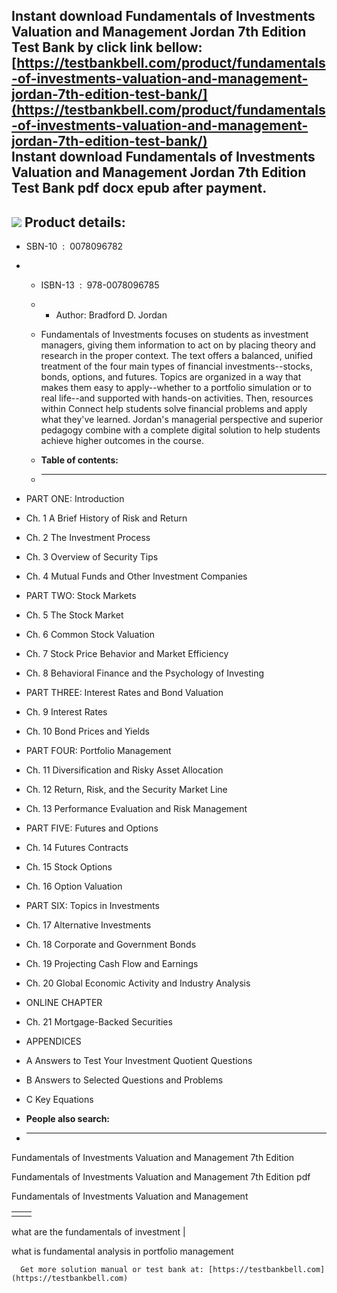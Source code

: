Instant download **Fundamentals of Investments Valuation and Management Jordan 7th Edition Test Bank** by click link bellow:  
[https://testbankbell.com/product/fundamentals-of-investments-valuation-and-management-jordan-7th-edition-test-bank/](https://testbankbell.com/product/fundamentals-of-investments-valuation-and-management-jordan-7th-edition-test-bank/)  
**Instant download Fundamentals of Investments Valuation and Management Jordan 7th Edition Test Bank pdf docx epub after payment.**
-----------------------------------------------------------------------------------------------------------------------------------


![](https://testbankbell.com/wp-content/uploads/2023/05/Fundamentals_of_Investments_7th__46840.1406057709.1280.1280.jpg)
**Product details:**
--------------------


* SBN-10 ‏ : ‎ 0078096782
* * ISBN-13 ‏ : ‎ 978-0078096785
  * * Author: Bradford D. Jordan
   
  * Fundamentals of Investments focuses on students as investment managers, giving them information to act on by placing theory and research in the proper context. The text offers a balanced, unified treatment of the four main types of financial investments--stocks, bonds, options, and futures. Topics are organized in a way that makes them easy to apply--whether to a portfolio simulation or to real life--and supported with hands-on activities. Then, resources within Connect help students solve financial problems and apply what they've learned. Jordan's managerial perspective and superior pedagogy combine with a complete digital solution to help students achieve higher outcomes in the course.
  * **Table of contents:**
  * ----------------------
 
* PART ONE: Introduction
* Ch. 1 A Brief History of Risk and Return
* Ch. 2 The Investment Process
* Ch. 3 Overview of Security Tips
* Ch. 4 Mutual Funds and Other Investment Companies

* PART TWO: Stock Markets
* Ch. 5 The Stock Market
* Ch. 6 Common Stock Valuation
* Ch. 7 Stock Price Behavior and Market Efficiency
* Ch. 8 Behavioral Finance and the Psychology of Investing

* PART THREE: Interest Rates and Bond Valuation
* Ch. 9 Interest Rates
* Ch. 10 Bond Prices and Yields

* PART FOUR: Portfolio Management
* Ch. 11 Diversification and Risky Asset Allocation
* Ch. 12 Return, Risk, and the Security Market Line
* Ch. 13 Performance Evaluation and Risk Management

* PART FIVE: Futures and Options
* Ch. 14 Futures Contracts
* Ch. 15 Stock Options
* Ch. 16 Option Valuation

* PART SIX: Topics in Investments
* Ch. 17 Alternative Investments
* Ch. 18 Corporate and Government Bonds
* Ch. 19 Projecting Cash Flow and Earnings
* Ch. 20 Global Economic Activity and Industry Analysis

* ONLINE CHAPTER
* Ch. 21 Mortgage-Backed Securities

* APPENDICES
* A Answers to Test Your Investment Quotient Questions
* B Answers to Selected Questions and Problems
* C Key Equations

* **People also search:**
* -----------------------

Fundamentals of Investments Valuation and Management 7th Edition

Fundamentals of Investments Valuation and Management 7th Edition pdf

Fundamentals of Investments Valuation and Management


|  |  |
| --- | --- |
|  | 
what are the fundamentals of investment
 |


 what is fundamental analysis in portfolio management




      Get more solution manual or test bank at: [https://testbankbell.com](https://testbankbell.com)
